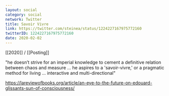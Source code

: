 ```yaml
---
layout: social
category: social
network: Twitter
title: Savoir Vivre
link: https://twitter.com/steinea/status/1224227167975772160
twitterID: 1224227167975772160
date: 2020-02-02
---
```


[[2020]] / [[Posting]]

"he doesn’t strive for an imperial knowledge to cement a definitive relation between chaos and measure ... he aspires to a 'savoir-vivre,' or a pragmatic method for living ... interactive and multi-directional"

<https://lareviewofbooks.org/article/an-eye-to-the-future-on-edouard-glissants-sun-of-consciousness/>
